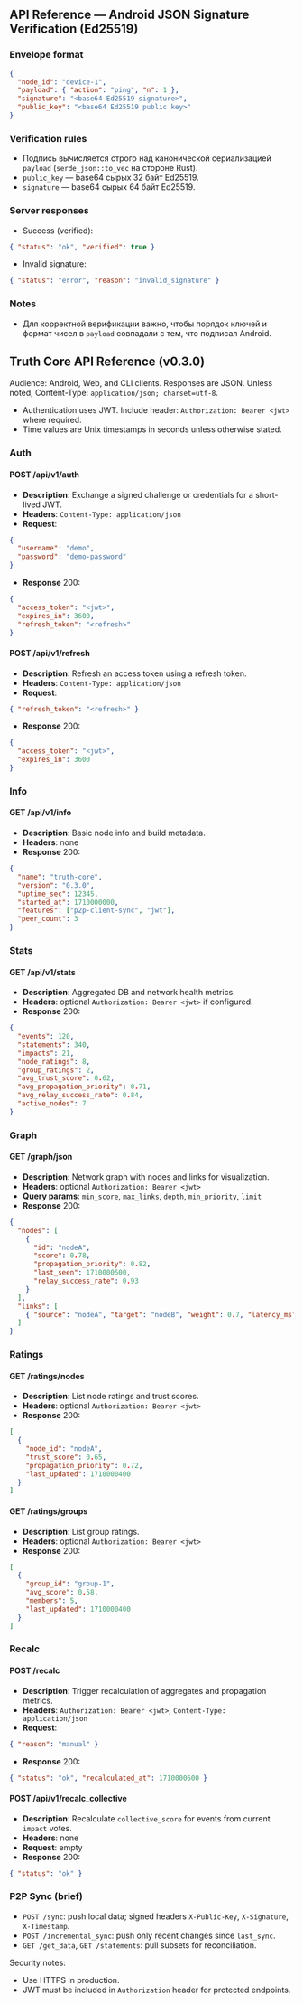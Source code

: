 ## API Reference — Android JSON Signature Verification (Ed25519)

### Envelope format

```json
{
  "node_id": "device-1",
  "payload": { "action": "ping", "n": 1 },
  "signature": "<base64 Ed25519 signature>",
  "public_key": "<base64 Ed25519 public key>"
}
```

### Verification rules
- Подпись вычисляется строго над канонической сериализацией `payload` (`serde_json::to_vec` на стороне Rust).
- `public_key` — base64 сырых 32 байт Ed25519.
- `signature` — base64 сырых 64 байт Ed25519.

### Server responses
- Success (verified):
```json
{ "status": "ok", "verified": true }
```
- Invalid signature:
```json
{ "status": "error", "reason": "invalid_signature" }
```

### Notes
- Для корректной верификации важно, чтобы порядок ключей и формат чисел в `payload` совпадали с тем, что подписал Android.
## Truth Core API Reference (v0.3.0)

Audience: Android, Web, and CLI clients. Responses are JSON. Unless noted, Content-Type: `application/json; charset=utf-8`.

- Authentication uses JWT. Include header: `Authorization: Bearer <jwt>` where required.
- Time values are Unix timestamps in seconds unless otherwise stated.

### Auth

#### POST /api/v1/auth
- **Description**: Exchange a signed challenge or credentials for a short-lived JWT.
- **Headers**: `Content-Type: application/json`
- **Request**:
```json
{
  "username": "demo",
  "password": "demo-password"
}
```
- **Response** 200:
```json
{
  "access_token": "<jwt>",
  "expires_in": 3600,
  "refresh_token": "<refresh>"
}
```

#### POST /api/v1/refresh
- **Description**: Refresh an access token using a refresh token.
- **Headers**: `Content-Type: application/json`
- **Request**:
```json
{ "refresh_token": "<refresh>" }
```
- **Response** 200:
```json
{
  "access_token": "<jwt>",
  "expires_in": 3600
}
```

### Info

#### GET /api/v1/info
- **Description**: Basic node info and build metadata.
- **Headers**: none
- **Response** 200:
```json
{
  "name": "truth-core",
  "version": "0.3.0",
  "uptime_sec": 12345,
  "started_at": 1710000000,
  "features": ["p2p-client-sync", "jwt"],
  "peer_count": 3
}
```

### Stats

#### GET /api/v1/stats
- **Description**: Aggregated DB and network health metrics.
- **Headers**: optional `Authorization: Bearer <jwt>` if configured.
- **Response** 200:
```json
{
  "events": 120,
  "statements": 340,
  "impacts": 21,
  "node_ratings": 8,
  "group_ratings": 2,
  "avg_trust_score": 0.62,
  "avg_propagation_priority": 0.71,
  "avg_relay_success_rate": 0.84,
  "active_nodes": 7
}
```

### Graph

#### GET /graph/json
- **Description**: Network graph with nodes and links for visualization.
- **Headers**: optional `Authorization: Bearer <jwt>`
- **Query params**: `min_score`, `max_links`, `depth`, `min_priority`, `limit`
- **Response** 200:
```json
{
  "nodes": [
    {
      "id": "nodeA",
      "score": 0.78,
      "propagation_priority": 0.82,
      "last_seen": 1710000500,
      "relay_success_rate": 0.93
    }
  ],
  "links": [
    { "source": "nodeA", "target": "nodeB", "weight": 0.7, "latency_ms": 42 }
  ]
}
```

### Ratings

#### GET /ratings/nodes
- **Description**: List node ratings and trust scores.
- **Headers**: optional `Authorization: Bearer <jwt>`
- **Response** 200:
```json
[
  {
    "node_id": "nodeA",
    "trust_score": 0.65,
    "propagation_priority": 0.72,
    "last_updated": 1710000400
  }
]
```

#### GET /ratings/groups
- **Description**: List group ratings.
- **Headers**: optional `Authorization: Bearer <jwt>`
- **Response** 200:
```json
[
  {
    "group_id": "group-1",
    "avg_score": 0.58,
    "members": 5,
    "last_updated": 1710000400
  }
]
```

### Recalc

#### POST /recalc
- **Description**: Trigger recalculation of aggregates and propagation metrics.
- **Headers**: `Authorization: Bearer <jwt>`, `Content-Type: application/json`
- **Request**:
```json
{ "reason": "manual" }
```
- **Response** 200:
```json
{ "status": "ok", "recalculated_at": 1710000600 }
```

#### POST /api/v1/recalc_collective
- **Description**: Recalculate `collective_score` for events from current `impact` votes.
- **Headers**: none
- **Request**: empty
- **Response** 200:
```json
{ "status": "ok" }
```

### P2P Sync (brief)

- `POST /sync`: push local data; signed headers `X-Public-Key`, `X-Signature`, `X-Timestamp`.
- `POST /incremental_sync`: push only recent changes since `last_sync`.
- `GET /get_data`, `GET /statements`: pull subsets for reconciliation.

Security notes:
- Use HTTPS in production.
- JWT must be included in `Authorization` header for protected endpoints.


